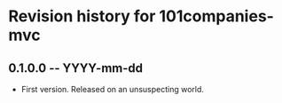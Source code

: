 # Revision history for 101companies-mvc

## 0.1.0.0 -- YYYY-mm-dd

* First version. Released on an unsuspecting world.
